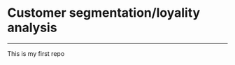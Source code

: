 # Customer segmentation/loyality analysis
-----------------------------------------


This is my first repo